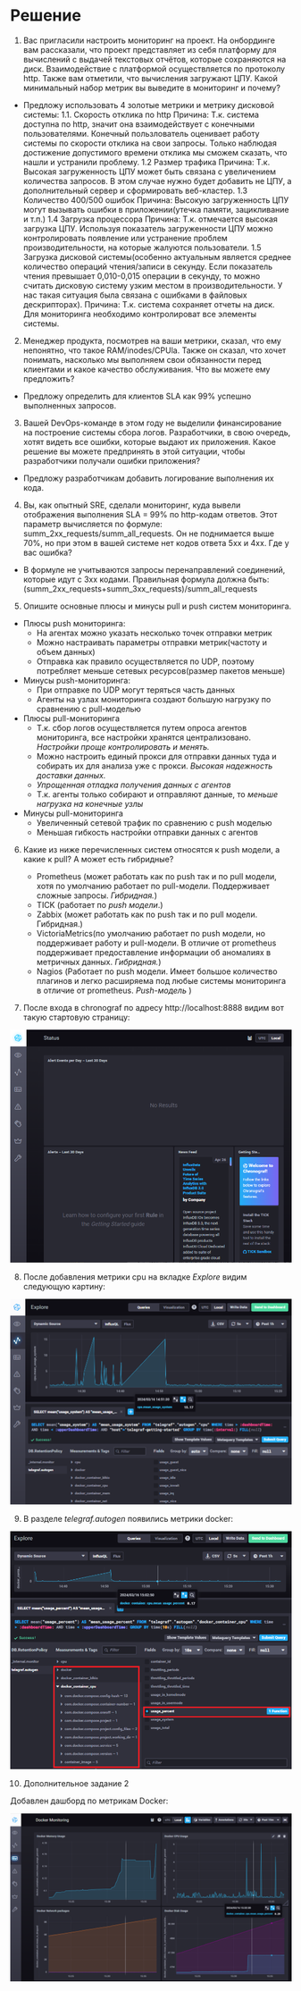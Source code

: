 # Решение

1. Вас пригласили настроить мониторинг на проект. На онбординге вам рассказали, что проект представляет из себя платформу для вычислений с выдачей текстовых отчётов, которые сохраняются на диск. 
Взаимодействие с платформой осуществляется по протоколу http. Также вам отметили, что вычисления загружают ЦПУ. Какой минимальный набор метрик вы выведите в мониторинг и почему?

  - Предложу использовать 4 золотые метрики и метрику дисковой системы:
    1.1. Скорость отклика по http
    Причина: Т.к. система доступна по http, значит она взаимодействует с конечными пользователями. Конечный пользлователь оценивает работу системы по скорости отклика на свои запросы. Только наблюдая достижение допустимого времени отклика мы сможем сказать, что нашли и устранили проблему.
    1.2 Размер трафика
        Причина: Т.к. Высокая загруженность ЦПУ может быть связана с увеличением количества запросов. В этом случае нужно будет добавить не ЦПУ, а дополнительный сервер и сформировать веб-кластер. 
    1.3 Количество 400/500 ошибок
        Причина: Высокую загруженность ЦПУ могут вызывать ошибки в приложении(утечка памяти, зацикливание и т.п.)
    1.4 Загрузка процессора
        Причина: Т.к. отмечается высокая загрузка ЦПУ. Используя показатель загруженности ЦПУ можно контролировать появление или устранение проблем производительности, на которые жалуются пользователи.
    1.5  Загрузка дисковой системы(особенно актуальным является среднее количество операций чтения/записи в секунду. Если показатель чтения превышает 0,010-0,015 операции в секунду, то    можно считать дисковую систему узким местом в производительности. У нас такая ситуация была связана с ошибками в файловых дескрипторах).
        Причина: Т.к. система сохраняет отчеты на диск. Для мониторинга необходимо контролироват все элементы системы.

2. Менеджер продукта, посмотрев на ваши метрики, сказал, что ему непонятно, что такое RAM/inodes/CPUla. Также он сказал, что хочет понимать, насколько мы выполняем свои обязанности    перед клиентами и какое качество обслуживания. Что вы можете ему предложить?
  - Предложу определить для клиентов SLA как 99% успешно выполненных запросов.

3. Вашей DevOps-команде в этом году не выделили финансирование на построение системы сбора логов. Разработчики, в свою очередь, хотят видеть все ошибки, которые выдают их приложения. Какое решение вы можете предпринять в этой ситуации, чтобы разработчики получали ошибки приложения?
  - Предложу разработчикам добавить логирование выполнения их кода.
4. Вы, как опытный SRE, сделали мониторинг, куда вывели отображения выполнения SLA = 99% по http-кодам ответов. 
Этот параметр вычисляется по формуле: summ_2xx_requests/summ_all_requests. Он не поднимается выше 70%, но при этом в вашей системе нет кодов ответа 5xx и 4xx. Где у вас ошибка?
  - В формуле не учитываются запросы  перенаправлений соединений, которые идут с 3xx кодами. Правильная формула должна быть:
    (summ_2xx_requests+summ_3xx_requests)/summ_all_requests

5. Опишите основные плюсы и минусы pull и push систем мониторинга.
  - Плюсы push мониторинга:
    - На агентах можно указать несколько точек отправки метрик
    - Можно настраивать параметры отправки метрик(частоту и объем данных)
    - Отправка как правило осуществляется по UDP, поэтому потребляет меньше сетевых ресурсов(размер пакетов меньше)
  - Минусы push-мониторинга:
    - При отправке по UDP могут теряться часть данных
    - Агенты на узлах мониторинга создают большую нагрузку по сравнению с pull-моделью 
  - Плюсы pull-мониторинга
    - Т.к. сбор логов осуществляется путем опроса агентов мониторинга, все настройки хранятся централизовано. *Настройки проще контролировать и менять.*
    - Можно настроить единый прокси для отправки данных туда и собирать их для анализа уже с прокси. *Высокая надежность доставки данных.*
    - *Упрощенная отладка получения данных с агентов*
    - Т.к. агенты только собирают и отправляют данные, то *меньше нагрузка на конечные узлы*
  - Минусы pull-мониторинга
    - Увеличенный сетевой трафик по сравнению с push моделью
    - Меньшая гибкость настройки отправки данных с агентов

6. Какие из ниже перечисленных систем относятся к push модели, а какие к pull? А может есть гибридные?

    - Prometheus (может работать как по push так и по pull модели, хотя по умолчанию работает по pull-модели. Поддерживает сложные запросы. *Гибридная.*)
    - TICK (работает по *push модели*.)
    - Zabbix (может работать как по push так и по pull модели. Гибридная.)
    - VictoriaMetrics(по умолчанию работает по push модели, но поддерживает работу и pull-модели. В отличие от prometheus поддерживает предоставление информации об аномалиях в метричных данных. *Гибридная.*)
    - Nagios (Работает по push модели. Имеет большое количество плагинов и легко расширяема под любые системы мониторинга в отличие от prometheus. *Push-модель* )


7. После входа в chronograf по адресу http://localhost:8888 видим вот такую стартовую страницу:

<img src='images/Chronograf_Status.png'/>

8. После добавления метрики cpu на вкладке *Explore* видим следующую картину:

<img src='images/Chronograf_Explore.png'/>

9. В разделе *telegraf.autogen* появились метрики docker:

<img src='images/Chronograf_Docker.png'/>

10. Дополнительное задание 2

Добавлен дашборд по метрикам Docker:

<img src='images/Chronograf_Dashboard.png'/>


